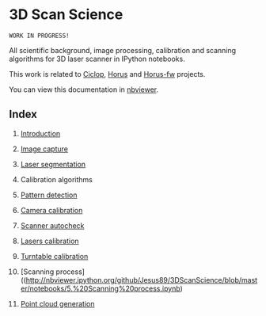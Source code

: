 # 3D Scan Science

```
WORK IN PROGRESS!
```

All scientific background, image processing, calibration and scanning algorithms for 3D laser scanner in IPython notebooks.

This work is related to [Ciclop](https://github.com/bqlabs/ciclop), [Horus](https://github.com/bqlabs/horus) and [Horus-fw](https://github.com/bqlabs/horus-fw) projects.

You can view this documentation in [nbviewer](http://nbviewer.ipython.org/github/Jesus89/3DScanScience/tree/master/notebooks/).

## Index

 1. [Introduction](http://nbviewer.ipython.org/github/Jesus89/3DScanScience/blob/master/notebooks/1.%20Introduction.ipynb)

 2. [Image capture](http://nbviewer.ipython.org/github/Jesus89/3DScanScience/blob/master/notebooks/2.%20Image%20capture.ipynb)

 3. [Laser segmentation](http://nbviewer.ipython.org/github/Jesus89/3DScanScience/blob/master/notebooks/3.%20Laser%20segmentation.ipynb)

 4. Calibration algorithms

  1. [Pattern detection](http://nbviewer.ipython.org/github/Jesus89/3DScanScience/blob/master/notebooks/4.1.%20Pattern%20detection.ipynb)

  2. [Camera calibration](http://nbviewer.ipython.org/github/Jesus89/3DScanScience/blob/master/notebooks/4.2.%20Camera%20calibration.ipynb)

  3. [Scanner autocheck](http://nbviewer.ipython.org/github/Jesus89/3DScanScience/blob/master/notebooks/4.3.%20Scanner%20autocheck.ipynb)

  4. [Lasers calibration](http://nbviewer.ipython.org/github/Jesus89/3DScanScience/blob/master/notebooks/4.4.%20Laser%20calibration.ipynb)

  5. [Turntable calibration](http://nbviewer.ipython.org/github/Jesus89/3DScanScience/blob/master/notebooks/4.5.%20Turntable%20calibration.ipynb)

 5. [Scanning process]((http://nbviewer.ipython.org/github/Jesus89/3DScanScience/blob/master/notebooks/5.%20Scanning%20process.ipynb)

 6. [Point cloud generation](http://nbviewer.ipython.org/github/Jesus89/3DScanScience/blob/master/notebooks/6.%20Point%20cloud%20generation.ipynb)
